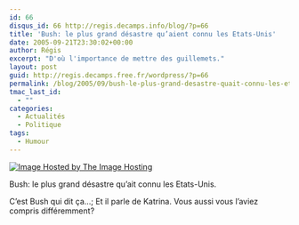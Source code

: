 ```yaml
---
id: 66
disqus_id: 66 http://regis.decamps.info/blog/?p=66
title: 'Bush: le plus grand désastre qu’aient connu les Etats-Unis'
date: 2005-09-21T23:30:02+00:00
author: Régis
excerpt: "D'où l'importance de mettre des guillemets."
layout: post
guid: http://regis.decamps.free.fr/wordpress/?p=66
permalink: /blog/2005/09/bush-le-plus-grand-desastre-quait-connu-les-etats-unis/
tmac_last_id:
  - ""
categories:
  - Actualités
  - Politique
tags:
  - Humour
---
```

<a href=http://theimagehosting.com>![Image Hosted by The Image Hosting](http://images5.theimagehosting.com/bush_disaster.jpg)</a>

Bush: le plus grand désastre qu’ait connu les Etats-Unis. 

C’est Bush qui dit ça…; Et il parle de Katrina. Vous aussi vous l’aviez compris différemment?
